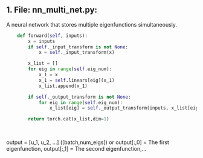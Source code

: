 ## 1. File: nn_multi_net.py:

A neural network that stores multiple eigenfunctions simultaneously.<br>

```python
    def forward(self, inputs):
        x = inputs
        if self._input_transform is not None:
            x = self._input_transform(x)

        x_list = []
        for eig in range(self.eig_num):
            x_1 = x
            x_1 = self.linears[eig](x_1)
            x_list.append(x_1)

        if self._output_transform is not None:
            for eig in range(self.eig_num):
                x_list[eig] = self._output_transform(inputs, x_list[eig])

        return torch.cat(x_list,dim=1)
```
<br>

output = [u_1, u_2, ...] ([batch,num_eigs])
or output[:,0] = The first eigenfunction, output[:,1] = The second eigenfunction,...

